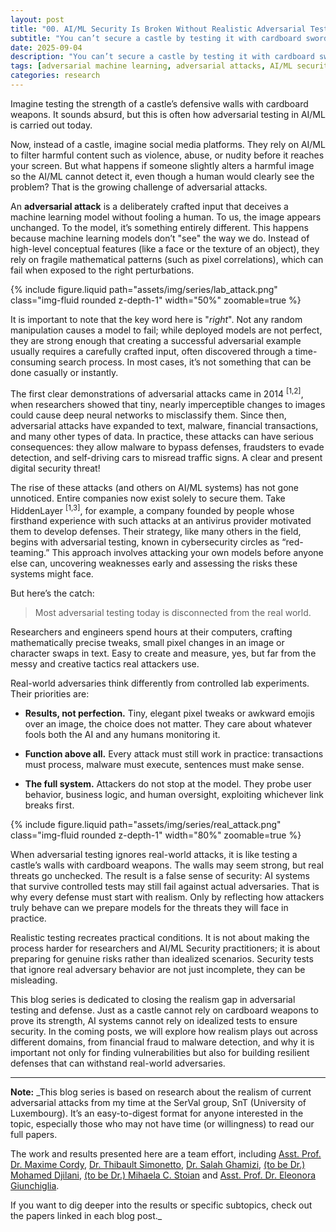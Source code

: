 ```yaml
---
layout: post
title: "00. AI/ML Security Is Broken Without Realistic Adversarial Testing"
subtitle: "You can’t secure a castle by testing it with cardboard swords."
date: 2025-09-04
description: "You can’t secure a castle by testing it with cardboard swords."
tags: [adversarial machine learning, adversarial attacks, AI/ML security]
categories: research
---
```


Imagine testing the strength of a castle’s defensive walls with cardboard weapons. It sounds absurd, but this is often how adversarial testing in AI/ML is carried out today.

Now, instead of a castle, imagine social media platforms. They rely on AI/ML to filter harmful content such as violence, abuse, or nudity before it reaches your screen. But what happens if someone slightly alters a harmful image so the AI/ML cannot detect it, even though a human would clearly see the problem? That is the growing challenge of adversarial attacks.

An **adversarial attack** is a deliberately crafted input that deceives a machine learning model without fooling a human. To us, the image appears unchanged. To the model, it’s something entirely different. This happens because machine learning models don’t "see" the way we do. Instead of high-level conceptual features (like a face or the texture of an object), they rely on fragile mathematical patterns (such as pixel correlations), which can fail when exposed to the right perturbations.


<div class="row mt-3">
    <div class="col-sm mt-3 mt-md-0 text-center">
        {% include figure.liquid path="assets/img/series/lab_attack.png" class="img-fluid rounded z-depth-1" width="50%" zoomable=true %}
    </div>
</div>


It is important to note that the key word here is "_right_". Not any random manipulation causes a model to fail; while deployed models are not perfect, they are strong enough that creating a successful adversarial example usually requires a carefully crafted input, often discovered through a time-consuming search process. In most cases, it’s not something that can be done casually or instantly.

The first clear demonstrations of adversarial attacks came in 2014 <sup>[1,2]</sup>, when researchers showed that tiny, nearly imperceptible changes to images could cause deep neural networks to misclassify them. Since then, adversarial attacks have expanded to text, malware, financial transactions, and many other types of data. In practice, these attacks can have serious consequences: they allow malware to bypass defenses, fraudsters to evade detection, and self-driving cars to misread traffic signs. A clear and present digital security threat!

The rise of these attacks (and others on AI/ML systems) has not gone unnoticed. Entire companies now exist solely to secure them. Take HiddenLayer <sup>[1,3]</sup>, for example, a company founded by people whose firsthand experience with such attacks at an antivirus provider motivated them to develop defenses. Their strategy, like many others in the field, begins with adversarial testing, known in cybersecurity circles as “red-teaming.” This approach involves attacking your own models before anyone else can, uncovering weaknesses early and assessing the risks these systems might face.

But here’s the catch:  

> Most adversarial testing today is disconnected from the real world.

Researchers and engineers spend hours at their computers, crafting mathematically precise tweaks, small pixel changes in an image or character swaps in text. Easy to create and measure, yes, but far from the messy and creative tactics real attackers use.

Real-world adversaries think differently from controlled lab experiments. Their priorities are:  

- **Results, not perfection.** Tiny, elegant pixel tweaks or awkward emojis over an image, the choice does not matter. They care about whatever fools both the AI and any humans monitoring it.  

- **Function above all.** Every attack must still work in practice: transactions must process, malware must execute, sentences must make sense.  

- **The full system.** Attackers do not stop at the model. They probe user behavior, business logic, and human oversight, exploiting whichever link breaks first.  



<div class="row mt-3">
    <div class="col-sm mt-3 mt-md-0 text-center">
        {% include figure.liquid path="assets/img/series/real_attack.png" class="img-fluid rounded z-depth-1" width="80%" zoomable=true %}
    </div>
</div>


When adversarial testing ignores real-world attacks, it is like testing a castle’s walls with cardboard weapons. The walls may seem strong, but real threats go unchecked. The result is a false sense of security: AI systems that survive controlled tests may still fail against actual adversaries. That is why every defense must start with realism. Only by reflecting how attackers truly behave can we prepare models for the threats they will face in practice.

Realistic testing recreates practical conditions. It is not about making the process harder for researchers and AI/ML Security practitioners; it is about preparing for genuine risks rather than idealized scenarios. Security tests that ignore real adversary behavior are not just incomplete, they can be misleading.

This blog series is dedicated to closing the realism gap in adversarial testing and defense. Just as a castle cannot rely on cardboard weapons to prove its strength, AI systems cannot rely on idealized tests to ensure security. In the coming posts, we will explore how realism plays out across different domains, from financial fraud to malware detection, and why it is important not only for finding vulnerabilities but also for building resilient defenses that can withstand real-world adversaries.



[^1]: [Biggio et al., _Evasion Attacks against Machine Learning at Test Time_, ECML 2013](https://arxiv.org/abs/1708.06131)
[^2]: [Szegedy et al., _Intriguing properties of neural networks_, ICLR 2014](https://arxiv.org/abs/1312.6199)
[^3]: [HiddenLayer Company](https://hiddenlayer.com/company/)







---

**Note:** _This blog series is based on research about the realism of current adversarial attacks from my time at the SerVal group, SnT (University of Luxembourg). It’s an easy-to-digest format for anyone interested in the topic, especially those who may not have time (or willingness) to read our full papers.

 The work and results presented here are a team effort, including  [Asst. Prof. Dr. Maxime Cordy](https://maxcordy.github.io/), [Dr. Thibault Simonetto](https://scholar.google.com/citations?user=4RhGnOoAAAAJ&hl=en&oi=ao), [Dr. Salah Ghamizi](https://scholar.google.com/citations?user=UcvKgR0AAAAJ&hl=fr), [(to be Dr.) Mohamed Djilani](https://scholar.google.com/citations?user=KcGsVdIAAAAJ&hl=fr&oi=ao), [(to be Dr.) Mihaela C. Stoian](https://mihaela-stoian.github.io/) and [Asst. Prof. Dr. Eleonora Giunchiglia](https://egiunchiglia.github.io/). 
 
 If you want to dig deeper into the results or specific subtopics, check out the papers linked in each blog post._
